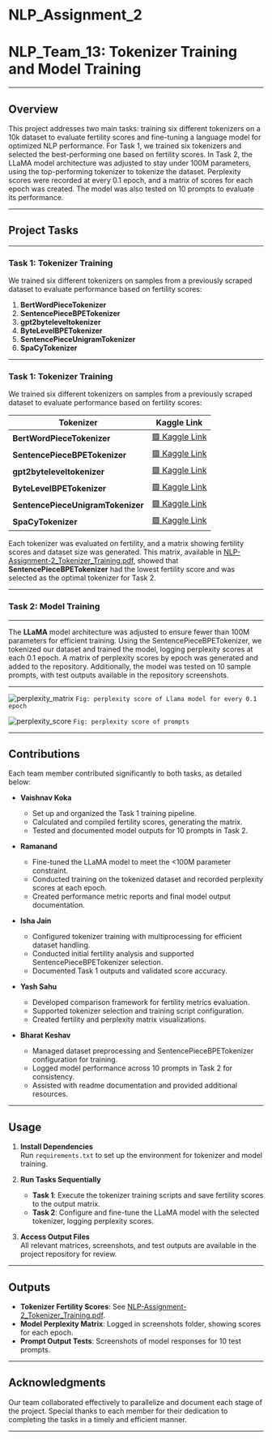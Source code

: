 # NLP_Assignment_2

# NLP_Team_13: Tokenizer Training and Model Training

---

## Overview
This project addresses two main tasks: training six different tokenizers on a 10k dataset to evaluate fertility scores and fine-tuning a language model for optimized NLP performance. For Task 1, we trained six tokenizers and selected the best-performing one based on fertility scores. In Task 2, the LLaMA model architecture was adjusted to stay under 100M parameters, using the top-performing tokenizer to tokenize the dataset. Perplexity scores were recorded at every 0.1 epoch, and a matrix of scores for each epoch was created. The model was also tested on 10 prompts to evaluate its performance.

---

## Project Tasks

---

### Task 1: Tokenizer Training
We trained six different tokenizers on samples from a previously scraped dataset to evaluate performance based on fertility scores:
1. **BertWordPieceTokenizer**
2. **SentencePieceBPETokenizer**
3. **gpt2byteleveltokenizer**
4. **ByteLevelBPETokenizer**
5. **SentencePieceUnigramTokenizer**
6. **SpaCyTokenizer**

---

### Task 1: Tokenizer Training
We trained six different tokenizers on samples from a previously scraped dataset to evaluate performance based on fertility scores:

| Tokenizer                        | Kaggle Link                               |
|-----------------------------------|-------------------------------------------|
| **BertWordPieceTokenizer**        | [🟩 Kaggle Link](https://www.kaggle.com/code/vaishnavkoka24310069/bertwordpiecetokenizer/) |
| **SentencePieceBPETokenizer**     | [🟩 Kaggle Link](https://www.kaggle.com/your-kaggle-link) |
| **gpt2byteleveltokenizer**        | [🟩 Kaggle Link](https://www.kaggle.com/your-kaggle-link) |
| **ByteLevelBPETokenizer**         | [🟩 Kaggle Link](https://www.kaggle.com/your-kaggle-link) |
| **SentencePieceUnigramTokenizer** | [🟩 Kaggle Link](https://www.kaggle.com/your-kaggle-link) |
| **SpaCyTokenizer**                | [🟩 Kaggle Link](https://www.kaggle.com/your-kaggle-link) |



Each tokenizer was evaluated on fertility, and a matrix showing fertility scores and dataset size was generated. This matrix, available in [NLP-Assignment-2_Tokenizer_Training.pdf](link-to-pdf), showed that **SentencePieceBPETokenizer** had the lowest fertility score and was selected as the optimal tokenizer for Task 2.

---

### Task 2: Model Training

---
The **LLaMA** model architecture was adjusted to ensure fewer than 100M parameters for efficient training. Using the SentencePieceBPETokenizer, we tokenized our dataset and trained the model, logging perplexity scores at each 0.1 epoch. A matrix of perplexity scores by epoch was generated and added to the repository. Additionally, the model was tested on 10 sample prompts, with test outputs available in the repository screenshots.

---
![perplexity_matrix](https://github.com/user-attachments/assets/c02a1cbd-03b9-4d43-8539-13379ec494cc)
`Fig: perplexity score of Llama model for every 0.1 epoch`

![perplexity_score](https://github.com/user-attachments/assets/f1af8dbb-ee0a-40a0-b4cb-f4f0503a6702)
`Fig: perplexity score of prompts`


---

## Contributions

Each team member contributed significantly to both tasks, as detailed below:

- **Vaishnav Koka**
  - Set up and organized the Task 1 training pipeline.
  - Calculated and compiled fertility scores, generating the matrix.
  - Tested and documented model outputs for 10 prompts in Task 2.

- **Ramanand**
  - Fine-tuned the LLaMA model to meet the <100M parameter constraint.
  - Conducted training on the tokenized dataset and recorded perplexity scores at each epoch.
  - Created performance metric reports and final model output documentation.

- **Isha Jain**
  - Configured tokenizer training with multiprocessing for efficient dataset handling.
  - Conducted initial fertility analysis and supported SentencePieceBPETokenizer selection.
  - Documented Task 1 outputs and validated score accuracy.

- **Yash Sahu**
  - Developed comparison framework for fertility metrics evaluation.
  - Supported tokenizer selection and training script configuration.
  - Created fertility and perplexity matrix visualizations.

- **Bharat Keshav**
  - Managed dataset preprocessing and SentencePieceBPETokenizer configuration for training.
  - Logged model performance across 10 prompts in Task 2 for consistency.
  - Assisted with readme documentation and provided additional resources.

---

## Usage

1. **Install Dependencies**  
   Run `requirements.txt` to set up the environment for tokenizer and model training.

2. **Run Tasks Sequentially**  
   - **Task 1**: Execute the tokenizer training scripts and save fertility scores to the output matrix.
   - **Task 2**: Configure and fine-tune the LLaMA model with the selected tokenizer, logging perplexity scores.

3. **Access Output Files**  
   All relevant matrices, screenshots, and test outputs are available in the project repository for review.

---

## Outputs

- **Tokenizer Fertility Scores**: See [NLP-Assignment-2_Tokenizer_Training.pdf](link-to-pdf).
- **Model Perplexity Matrix**: Logged in screenshots folder, showing scores for each epoch.
- **Prompt Output Tests**: Screenshots of model responses for 10 test prompts.

---

## Acknowledgments
Our team collaborated effectively to parallelize and document each stage of the project. Special thanks to each member for their dedication to completing the tasks in a timely and efficient manner.

--- 

